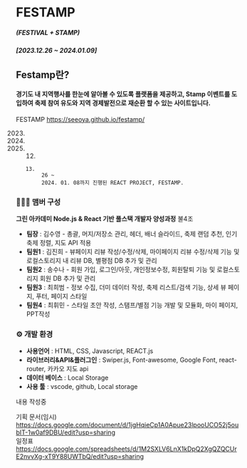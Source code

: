   <h1>FESTAMP</h1>
<h5>(FESTIVAL + STAMP)</h5>

<h5>[2023.12.26 ~ 2024.01.09]</h5>

<h2>Festamp란?</h2>
<h4>경기도 내 지역행사를 한눈에 알아볼 수 있도록 플랫폼을 제공하고,
Stamp 이벤트를 도입하여 축제 참여 유도와 지역 경제발전으로 재순환 할 수 있는 사이트입니다.</h4>


FESTAMP https://seeoya.github.io/festamp/


2023.
2024.
2025.   12.
       13.
            26 ~
            2024. 01. 08까지 진행된 REACT PROJECT, FESTAMP.

### 🧑‍🤝‍🧑 맴버 구성
**그린 아카데미 Node.js & React 기반 풀스택 개발자 양성과정**
불4조
* **팀장** : 김수영 - 총괄, 머지/저장소 관리, 헤더, 배너 슬라이드, 축제 랜덤 추천, 인기 축제 정렬, 지도 API 적용
* **팀원1** : 김진희 - 뷰페이지 리뷰 작성/수정/삭제, 마이페이지 리뷰 수정/삭제 기능 및 로컬스토리지 내 리뷰 DB, 별평점 DB 추가 및 관리
* **팀원2** : 송수나 - 회원 가입, 로그인/아웃, 개인정보수정, 회원탈퇴 기능 및 로컬스토리지 회원 DB 추가 및 관리
* **팀원3** : 최희범 - 정보 수집, 더미 데이터 작성, 축제 리스트/검색 기능, 상세 뷰 페이지, 푸터, 페이지 스타일
* **팀원4** : 최휘민 - 스타일 초안 작성, 스탬프/별점 기능 개발 및 모듈화, 마이 페이지, PPT작성

### ⚙ 개발 환경
* **사용언어** : HTML, CSS, Javascript, REACT.js
* **라이브러리&API&플러그인** : Swiper.js, Font-awesome, Google Font, react-router, 카카오 지도 api
* **데이터 베이스** : Local Storage
* **사용 툴** : vscode, github, Local storage



내용 작성중



기획 문서(임시) https://docs.google.com/document/d/1jgHqieCp1A0Apue23lpooUCO52j5oubIT-1w0af9DBU/edit?usp=sharing   
일정표 https://docs.google.com/spreadsheets/d/1M2SXLV6LnX1kDpQ2XgQZQCUrE2nvvXg-xT9Y88UWTbQ/edit?usp=sharing
